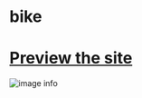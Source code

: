 # bike

# [Preview the site](https://alsiam.github.io/web-projects/bike)

![image info](../assets/images/bike.png)